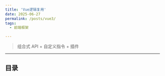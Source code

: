 ```yaml
---
title: 'Vue逻辑复用'
date: 2025-06-27
permalink: /posts/vue3/
tags:
  - 前端框架

---
```


> 组合式 API + 自定义指令 + 插件

---- 

## 目录

